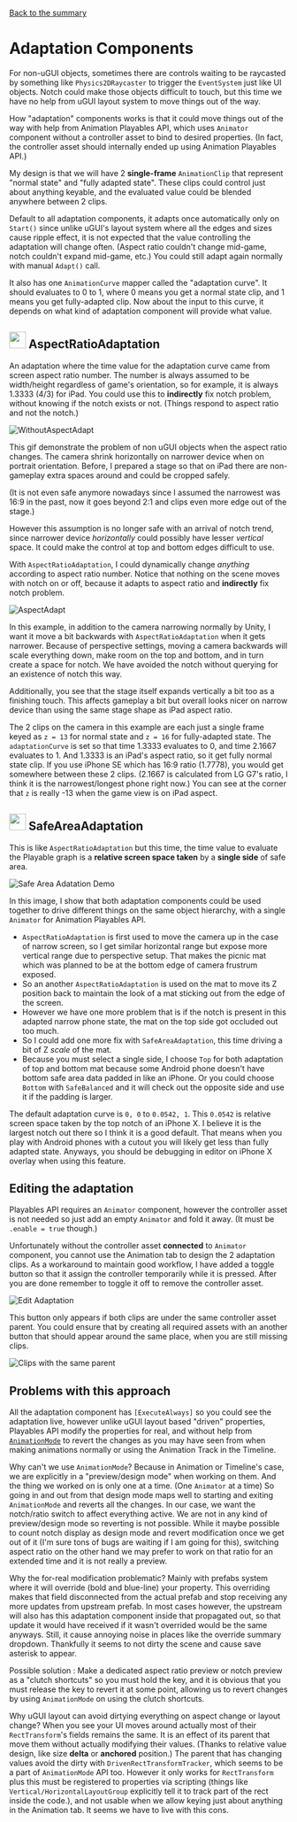 [Back to the summary](../Components.md)

# Adaptation Components

For non-uGUI objects, sometimes there are controls waiting to be raycasted by something like `Physics2DRaycaster` to trigger the `EventSystem` just like UI objects. Notch could make those objects difficult to touch, but this time we have no help from uGUI layout system to move things out of the way.

How "adaptation" components works is that it could move things out of the way with help from Animation Playables API, which uses `Animator` component without a controller asset to bind to desired properties. (In fact, the controller asset should internally ended up using Animation Playables API.)

My design is that we will have 2 **single-frame** `AnimationClip` that represent "normal state" and "fully adapted state". These clips could control just about anything keyable, and the evaluated value could be blended anywhere between 2 clips.

Default to all adaptation components, it adapts once automatically only on `Start()` since unlike uGUI's layout system where all the edges and sizes cause ripple effect, it is not expected that the value controlling the adaptation will change often. (Aspect ratio couldn't change mid-game, notch couldn't expand mid-game, etc.) You could still adapt again normally with manual `Adapt()` call.

It also has one `AnimationCurve` mapper called the "adaptation curve". It should evaluates to 0 to 1, where 0 means you get a normal state clip, and 1 means you get fully-adapted clip. Now about the input to this curve, it depends on what kind of adaptation component will provide what value.

## <img src="../../Icons/AspectRatioAdaptationIcon.png" width="30"> AspectRatioAdaptation

An adaptation where the time value for the adaptation curve came from screen aspect ratio number. The number is always assumed to be width/height regardless of game's orientation, so for example, it is always 1.3333 (4/3) for iPad. You could use this to **indirectly** fix notch problem, without knowing if the notch exists or not. (Things respond to aspect ratio and not the notch.)

![WithoutAspectAdapt](../images/woaspadapt.gif)

This gif demonstrate the problem of non uGUI objects when the aspect ratio changes. The camera shrink horizontally on narrower device when on portrait orientation. Before, I prepared a stage so that on iPad there are non-gameplay extra spaces around and could be cropped safely.

(It is not even safe anymore nowadays since I assumed the narrowest was 16:9 in the past, now it goes beyond 2:1 and clips even more edge out of the stage.)

However this assumption is no longer safe with an arrival of notch trend, since narrower device *horizontally* could possibly have lesser *vertical* space. It could make the control at top and bottom edges difficult to use.

With `AspectRatioAdaptation`, I could dynamically change *anything* according to aspect ratio number. Notice that nothing on the scene moves with notch on or off, because it adapts to aspect ratio and **indirectly** fix notch problem.

![AspectAdapt](../images/aspadapt.gif)

In this example, in addition to the camera narrowing normally by Unity, I want it move a bit backwards with `AspectRatioAdaptation` when it gets narrower. Because of perspective settings, moving a camera backwards will scale everything down, make room on the top and bottom, and in turn create a space for notch. We have avoided the notch without querying for an existence of notch this way.

Additionally, you see that the stage itself expands vertically a bit too as a finishing touch. This affects gameplay a bit but overall looks nicer on narrow device than using the same stage shape as iPad aspect ratio.

The 2 clips on the camera in this example are each just a single frame keyed as `z = 13` for normal state and `z = 16` for fully-adapted state. The `adaptationCurve` is set so that time 1.3333 evaluates to 0, and time 2.1667 evaluates to 1. And 1.3333 is an iPad's aspect ratio, so it get fully normal state clip. If you use iPhone SE which has 16:9 ratio (1.7778), you would get somewhere between these 2 clips. (2.1667 is calculated from LG G7's ratio, I think it is the narrowest/longest phone right now.) You can see at the corner that `z` is really -13 when the game view is on iPad aspect.

## <img src="../../Icons/SafeAreaAdaptationIcon.png" width="30"> SafeAreaAdaptation

This is like `AspectRatioAdaptation` but this time, the time value to evaluate the Playable graph is a **relative screen space taken** by a **single side** of safe area.

![Safe Area Adatation Demo](../images/safeAreaAdaptation.gif)

In this image, I show that both adaptation components could be used together to drive different things on the same object hierarchy, with a single `Animator` for Animation Playables API.

- `AspectRatioAdaptation` is first used to move the camera up in the case of narrow screen, so I get similar horizontal range but expose more vertical range due to perspective setup. That makes the picnic mat which was planned to be at the bottom edge of camera frustrum exposed.
- So an another `AspectRatioAdaptation` is used on the mat to move its Z position back to maintain the look of a mat sticking out from the edge of the screen.
- However we have one more problem that is if the notch is present in this adapted narrow phone state, the mat on the top side got occluded out too much.
- So I could add one more fix with `SafeAreaAdaptation`, this time driving a bit of Z *scale* of the mat.
- Because you must select a single side, I choose `Top` for both adaptation of top and bottom mat because some Android phone doesn't have bottom safe area data padded in like an iPhone. Or you could choose `Bottom` with `SafeBalanced` and it will check out the opposite side and use it if the padding is larger.

The default adaptation curve is `0, 0` to `0.0542, 1`. This `0.0542` is relative screen space taken by the top notch of an iPhone X. I believe it is the largest notch out there so I think it is a good default. That means when you play with Android phones with a cutout you will likely get less than fully adapted state. Anyways, you should be debugging in editor on iPhone X overlay when using this feature.

## Editing the adaptation

Playables API requires an `Animator` component, however the controller asset is not needed so just add an empty `Animator` and fold it away. (It must be `.enable = true` though.)

Unfortunately without the controller asset **connected** to `Animator` component, you cannot use the Animation tab to design the 2 adaptation clips. As a workaround to maintain good workflow, I have added a toggle button so that it assign the controller temporarily while it is pressed. After you are done remember to toggle it off to remove the controller asset.

![Edit Adaptation](../images/editadaptation.gif)

This button only appears if both clips are under the same controller asset parent. You could ensure that by creating all required assets with an another button that should appear around the same place, when you are still missing clips.

![Clips with the same parent](../images/clipsSameParent.png)

## Problems with this approach

All the adaptation component has `[ExecuteAlways]` so you could see the adaptation live, however unlike uGUI layout based "driven" properties, Playables API modify the properties for real, and without help from [`AnimationMode`](https://docs.unity3d.com/ScriptReference/AnimationMode.html) to revert the changes as you may have seen from when making animations normally or using the Animation Track in the Timeline.

Why can't we use `AnimationMode`? Because in Animation or Timeline's case, we are explicitly in a "preview/design mode" when working on them. And the thing we worked on is only one at a time. (One `Animator` at a time) So going in and out from that design mode maps well to starting and exiting `AnimationMode` and reverts all the changes. In our case, we want the notch/ratio switch to affect everything active. We are not in any kind of preview/design mode so reverting is not possible. While it maybe possible to count notch display as design mode and revert modification once we get out of it (I'm sure tons of bugs are waiting if I am going for this), switching aspect ratio on the other hand we may prefer to work on that ratio for an extended time and it is not really a preview.

Why the for-real modification problematic? Mainly with prefabs system where it will override (bold and blue-line) your property. This overriding makes that field disconnected from the actual prefab and stop receiving any more updates from upstream prefab. In most cases however, the upstream will also has this adaptation component inside that propagated out, so that update it would have received if it wasn't overrided would be the same anyways. Still, it cause annoying noise in places like the override summary dropdown. Thankfully it seems to not dirty the scene and cause save asterisk to appear.

Possible solution : Make a dedicated aspect ratio preview or notch preview as a "clutch shortcuts" so you must hold the key, and it is obvious that you must release the key to revert it at some point, allowing us to revert changes by using `AnimationMode` on using the clutch shortcuts.

Why uGUI layout can avoid dirtying everything on aspect change or layout change? When you see your UI moves around actually most of their `RectTransform`'s fields remains the same. It is an effect of its parent that move them without actually modifying their values. (Thanks to relative value design, like size **delta** or **anchored** position.) The parent that has changing values avoid the dirty with `DrivenRectTransformTracker`, which seems to be a part of `AnimationMode` API too. However it only works for `RectTransform` plus this must be registered to properties via scripting (things like `Vertical/HorizontalLayoutGroup` explicitly tell it to track part of the rect inside the code.), and not usable when we allow keying just about anything in the Animation tab. It seems we have to live with this cons.